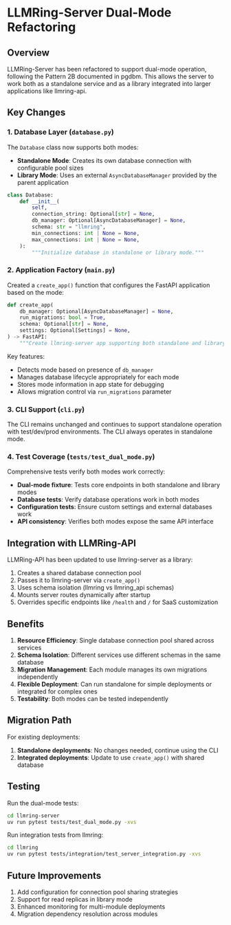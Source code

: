 # LLMRing-Server Dual-Mode Refactoring

## Overview

LLMRing-Server has been refactored to support dual-mode operation, following the Pattern 2B documented in pgdbm. This allows the server to work both as a standalone service and as a library integrated into larger applications like llmring-api.

## Key Changes

### 1. Database Layer (`database.py`)

The `Database` class now supports both modes:

- **Standalone Mode**: Creates its own database connection with configurable pool sizes
- **Library Mode**: Uses an external `AsyncDatabaseManager` provided by the parent application

```python
class Database:
    def __init__(
        self,
        connection_string: Optional[str] = None,
        db_manager: Optional[AsyncDatabaseManager] = None,
        schema: str = "llmring",
        min_connections: int | None = None,
        max_connections: int | None = None,
    ):
        """Initialize database in standalone or library mode."""
```

### 2. Application Factory (`main.py`)

Created a `create_app()` function that configures the FastAPI application based on the mode:

```python
def create_app(
    db_manager: Optional[AsyncDatabaseManager] = None,
    run_migrations: bool = True,
    schema: Optional[str] = None,
    settings: Optional[Settings] = None,
) -> FastAPI:
    """Create llmring-server app supporting both standalone and library modes."""
```

Key features:
- Detects mode based on presence of `db_manager`
- Manages database lifecycle appropriately for each mode
- Stores mode information in app state for debugging
- Allows migration control via `run_migrations` parameter

### 3. CLI Support (`cli.py`)

The CLI remains unchanged and continues to support standalone operation with test/dev/prod environments. The CLI always operates in standalone mode.

### 4. Test Coverage (`tests/test_dual_mode.py`)

Comprehensive tests verify both modes work correctly:

- **Dual-mode fixture**: Tests core endpoints in both standalone and library modes
- **Database tests**: Verify database operations work in both modes
- **Configuration tests**: Ensure custom settings and external databases work
- **API consistency**: Verifies both modes expose the same API interface

## Integration with LLMRing-API

LLMRing-API has been updated to use llmring-server as a library:

1. Creates a shared database connection pool
2. Passes it to llmring-server via `create_app()`
3. Uses schema isolation (llmring vs llmring_api schemas)
4. Mounts server routes dynamically after startup
5. Overrides specific endpoints like `/health` and `/` for SaaS customization

## Benefits

1. **Resource Efficiency**: Single database connection pool shared across services
2. **Schema Isolation**: Different services use different schemas in the same database
3. **Migration Management**: Each module manages its own migrations independently
4. **Flexible Deployment**: Can run standalone for simple deployments or integrated for complex ones
5. **Testability**: Both modes can be tested independently

## Migration Path

For existing deployments:

1. **Standalone deployments**: No changes needed, continue using the CLI
2. **Integrated deployments**: Update to use `create_app()` with shared database

## Testing

Run the dual-mode tests:

```bash
cd llmring-server
uv run pytest tests/test_dual_mode.py -xvs
```

Run integration tests from llmring:

```bash
cd llmring
uv run pytest tests/integration/test_server_integration.py -xvs
```

## Future Improvements

1. Add configuration for connection pool sharing strategies
2. Support for read replicas in library mode
3. Enhanced monitoring for multi-module deployments
4. Migration dependency resolution across modules